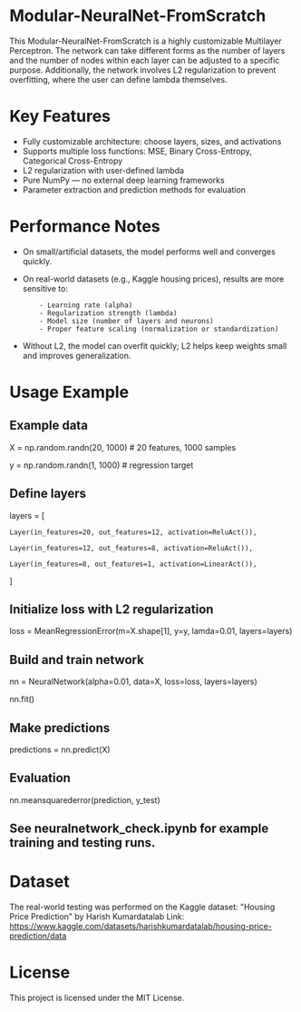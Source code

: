 # Modular-NeuralNet-FromScratch
This Modular-NeuralNet-FromScratch is a highly customizable Multilayer Perceptron. The network can take different forms as the number of layers and the number of nodes within each layer can be adjusted to a specific purpose. Additionally, the network involves L2 regularization to prevent overfitting, where the user can define lambda themselves. 

# Key Features
- Fully customizable architecture: choose layers, sizes, and activations
- Supports multiple loss functions: MSE, Binary Cross-Entropy, Categorical Cross-Entropy
- L2 regularization with user-defined lambda
- Pure NumPy — no external deep learning frameworks
- Parameter extraction and prediction methods for evaluation

# Performance Notes
- On small/artificial datasets, the model performs well and converges quickly.
  
- On real-world datasets (e.g., Kaggle housing prices), results are more sensitive to:

          - Learning rate (alpha)
          - Regularization strength (lambda)
          - Model size (number of layers and neurons)
          - Proper feature scaling (normalization or standardization)

- Without L2, the model can overfit quickly; L2 helps keep weights small and improves generalization.
# Usage Example 
## Example data

X = np.random.randn(20, 1000)  # 20 features, 1000 samples

y = np.random.randn(1, 1000)   # regression target

## Define layers

layers = [

    Layer(in_features=20, out_features=12, activation=ReluAct()),
    
    Layer(in_features=12, out_features=8, activation=ReluAct()),
    
    Layer(in_features=8, out_features=1, activation=LinearAct()),
]

## Initialize loss with L2 regularization

loss = MeanRegressionError(m=X.shape[1], y=y, lamda=0.01, layers=layers)

## Build and train network
nn = NeuralNetwork(alpha=0.01, data=X, loss=loss, layers=layers)

nn.fit()

## Make predictions
predictions = nn.predict(X)

## Evaluation 
nn.meansquarederror(prediction, y_test) 

## See neuralnetwork_check.ipynb for example training and testing runs.

# Dataset
The real-world testing was performed on the Kaggle dataset:
"Housing Price Prediction" by Harish Kumardatalab
Link: https://www.kaggle.com/datasets/harishkumardatalab/housing-price-prediction/data

# License
This project is licensed under the MIT License.


